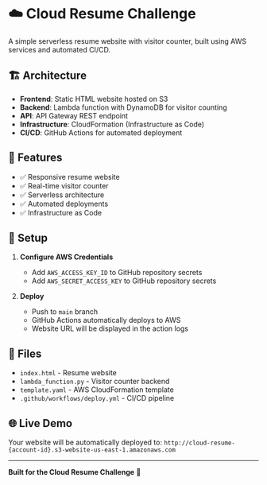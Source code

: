 # ☁️ Cloud Resume Challenge

A simple serverless resume website with visitor counter, built using AWS services and automated CI/CD.

## 🏗️ Architecture

- **Frontend**: Static HTML website hosted on S3
- **Backend**: Lambda function with DynamoDB for visitor counting
- **API**: API Gateway REST endpoint
- **Infrastructure**: CloudFormation (Infrastructure as Code)
- **CI/CD**: GitHub Actions for automated deployment

## 🚀 Features

- ✅ Responsive resume website
- ✅ Real-time visitor counter
- ✅ Serverless architecture
- ✅ Automated deployments
- ✅ Infrastructure as Code

## 🔧 Setup

1. **Configure AWS Credentials**
   - Add `AWS_ACCESS_KEY_ID` to GitHub repository secrets
   - Add `AWS_SECRET_ACCESS_KEY` to GitHub repository secrets

2. **Deploy**
   - Push to `main` branch
   - GitHub Actions automatically deploys to AWS
   - Website URL will be displayed in the action logs

## 📁 Files

- `index.html` - Resume website
- `lambda_function.py` - Visitor counter backend
- `template.yaml` - AWS CloudFormation template
- `.github/workflows/deploy.yml` - CI/CD pipeline

## 🌐 Live Demo

Your website will be automatically deployed to: `http://cloud-resume-{account-id}.s3-website-us-east-1.amazonaws.com`

---

**Built for the Cloud Resume Challenge** 🎯
